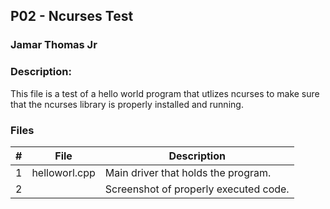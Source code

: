 ## P02 - Ncurses Test
### Jamar Thomas Jr
### Description:

This file is a test of a hello world program that utlizes ncurses to make sure that the ncurses library is properly installed and running.
### Files

|   #   | File            | Description                                        |
| :---: | --------------- | -------------------------------------------------- |
|   1   | helloworl.cpp   | Main driver that holds the program.                |
|   2   |                 | Screenshot of properly executed code.              |



